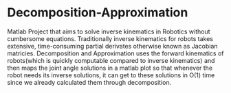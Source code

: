 # Decomposition-Approximation
Matlab Project that aims to solve inverse kinematics in Robotics without cumbersome equations. 
Traditionally inverse kinematics for robots takes extensive, time-consuming partial derivates
otherwise known as Jacobian matricies. Decomposition and Approximation uses the forward kinematics of robots(which
is quickly computable compared to inverse kinematics) and then maps the joint angle solutions in a matlab
plot so that whenever the robot needs its inverse solutions, it can get to these solutions in O(1) time since
we already calculated them through decomposition.

